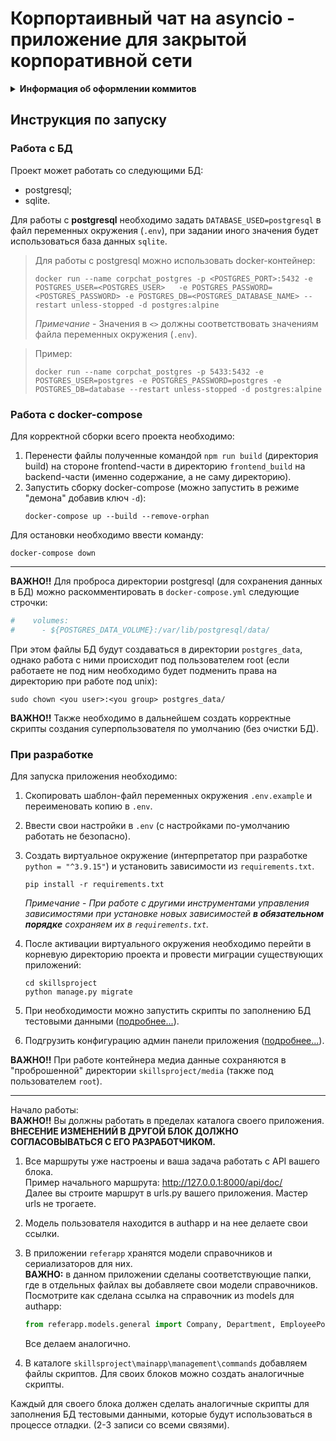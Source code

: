 # Корпортаивный чат на asyncio - приложение для закрытой корпоративной сети


<details>
<summary>
   <strong>
      Информация об оформлении коммитов
   </strong>
</summary>

- **feat:** (новая функционал кода, БЕЗ учёта функционала для сборок)
- **devops:** (функционал для сборки, - добавление, удаление и исправление)
- **fix:** (исправление ошибок функционального кода)
- **docs:** (изменения в документации)
- **style:** (форматирование, отсутствующие точки с запятой и т.п., без изменения производственного кода)
- **refactor:** (рефакторинг производственного кода, например, переименование переменной)
- **test:** (добавление недостающих тестов, рефакторинг тестов; без изменения производственного кода)
- **chore:** (обновление рутинных задач и т. д.; без изменения производственного кода).

Пример коммита `feat: Add schemas`

</details>

## Инструкция по запуску

### Работа с БД

Проект может работать со следующими БД:

- postgresql;
- sqlite.

Для работы с **postgresql** необходимо задать `DATABASE_USED=postgresql` в файл
переменных окружения (`.env`), при задании иного значения будет использоваться
база данных `sqlite`.

> Для работы с postgresql можно использовать docker-контейнер:
> ```
> docker run --name corpchat_postgres -p <POSTGRES_PORT>:5432 -e POSTGRES_USER=<POSTGRES_USER>   -e POSTGRES_PASSWORD=<POSTGRES_PASSWORD> -e POSTGRES_DB=<POSTGRES_DATABASE_NAME> --restart unless-stopped -d postgres:alpine
> ```
> _Примечание_ - Значения в `<>` должны соответствовать значениям файла
> переменных окружения (`.env`).

> Пример:
> ```
> docker run --name corpchat_postgres -p 5433:5432 -e POSTGRES_USER=postgres -e POSTGRES_PASSWORD=postgres -e POSTGRES_DB=database --restart unless-stopped -d postgres:alpine
> ```

### Работа с docker-compose

Для корректной сборки всего проекта необходимо:

1. Перенести файлы полученные командой `npm run build` (директория build) на
   стороне frontend-части в директорию `frontend_build` на backend-части (именно
   содержание, а не саму директорию).
2. Запустить сборку docker-compose (можно запустить в режиме "демона" добавив ключ `-d`):
   ```
   docker-compose up --build --remove-orphan
   ```

Для остановки необходимо ввести команду:

```
docker-compose down
```

___

**ВАЖНО!!** Для проброса директории postgresql (для сохранения данных в БД)
можно раскомментировать в `docker-compose.yml` следующие строчки:

```yaml
#    volumes:
#      - ${POSTGRES_DATA_VOLUME}:/var/lib/postgresql/data/
```

При этом файлы БД будут создаваться в директории `postgres_data`, однако работа
с ними происходит под пользователем root (если работаете не под ним
необходимо будет подменить права на директорию при работе под unix):

```shell
sudo chown <you user>:<you group> postgres_data/
```

**ВАЖНО!!** Также необходимо в дальнейшем создать корректные скрипты создания
суперпользователя по умолчанию (без очистки БД).

### При разработке

Для запуска приложения необходимо:

1. Скопировать шаблон-файл переменных окружения `.env.example` и переименовать копию в `.env`.
2. Ввести свои настройки в `.env` (с настройками по-умолчанию работать не безопасно).
3. Создать виртуальное окружение (интерпретатор при разработке `python = "^3.9.15"`)
   и установить зависимости из `requirements.txt`.
   ```shell
   pip install -r requirements.txt
   ```

   _Примечание_ - _При работе с другими инструментами управления зависимостями при_
   _установке новых зависимостей **в обязательном порядке** сохраняем их в `requirements.txt`._
4. После активации виртуального окружения необходимо перейти в корневую директорию проекта и
   провести миграции существующих приложений:
   ```shell
   cd skillsproject
   python manage.py migrate
   ```
5. При необходимости можно запустить скрипты по заполнению БД тестовыми
   данными ([подробнее...](#описание-скриптов-для-заполнения-бд)).
6. Подгрузить конфигурацию админ панели
   приложения ([подробнее...](#настройка-админ-панели)).

**ВАЖНО!!** При работе контейнера медиа данные сохраняются в "проброшенной" директории
`skillsproject/media` (также под пользователем `root`).
___

Начало работы:  
**ВАЖНО!!** Вы должны работать в пределах каталога своего приложения.
**ВНЕСЕНИЕ ИЗМЕНЕНИЙ В ДРУГОЙ БЛОК ДОЛЖНО СОГЛАСОВЫВАТЬСЯ С ЕГО РАЗРАБОТЧИКОМ.**

1. Все маршруты уже настроены и ваша задача работать с API вашего блока.  
   Пример начального маршрута: http://127.0.0.1:8000/api/doc/  
   Далее вы строите маршрут в urls.py вашего приложения.
   Мастер urls не трогаете.

3. Модель пользователя находится в authapp и на нее делаете свои ссылки.

4. В приложении `referapp` хранятся модели справочников и сериализаторов для них.  
   **ВАЖНО:** в данном приложении сделаны соответствующие папки,
   где в отдельных файлах вы добавляете свои модели справочников.
   Посмотрите как сделана ссылка на справочник из models для authapp:
   ```python
   from referapp.models.general import Company, Department, EmployeePosition, UserRole
   ```
   Все делаем аналогично.

5. В каталоге `skillsproject\mainapp\management\commands` добавляем файлы скриптов.
   Для своих блоков можно создать аналогичные скрипты.

Каждый для своего блока должен сделать аналогичные скрипты для заполнения БД тестовыми данными,
которые будут использоваться в процессе отладки.
(2-3 записи со всеми связями).


```
